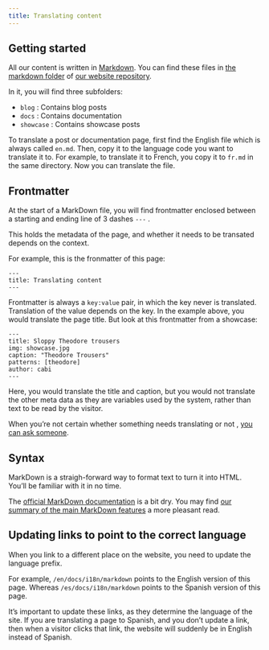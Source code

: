 ```yaml
---
title: Translating content
---
```


## Getting started

All our content is written in [Markdown](/en/docs/markdown). You can find these files in [the markdown folder](https://github.com/freesewing/website/tree/develop/src/markdown) of [our website repository](https://github.com/freesewing/website).

In it, you will find three subfolders:

- `blog` : Contains blog posts
- `docs` : Contains documentation
- `showcase` : Contains showcase posts

To translate a post or documentation page, first find the English file which is always called `en.md`. Then, copy it to the language code you want to translate it to. For example, to translate it to French, you copy it to `fr.md` in the same directory. Now you can translate the file.

## Frontmatter

At the start of a MarkDown file, you will find frontmatter enclosed between a starting and ending line of 3 dashes `---` .

This holds the metadata of the page, and whether it needs to be transated depends on the context.

For example, this is the fronmatter of this page:

    ---
    title: Translating content
    ---
    

Frontmatter is always a `key:value` pair, in which the key never is translated. Translation of the value depends on the key. In the example above, you would translate the page title. But look at this frontmatter from a showcase:

    ---
    title: Sloppy Theodore trousers
    img: showcase.jpg
    caption: "Theodore Trousers"
    patterns: [theodore]
    author: cabi
    ---
    

Here, you would translate the title and caption, but you would not translate the other meta data as they are variables used by the system, rather than text to be read by the visitor.

When you’re not certain whether something needs translating or not , [you can ask someone](https://gitter.im/freesewing/freesewing).

## Syntax

MarkDown is a straigh-forward way to format text to turn it into HTML. You’ll be familiar with it in no time.

The [official MarkDown documentation](https://daringfireball.net/projects/markdown/syntax) is a bit dry. You may find [our summary of the main MarkDown features](/en/docs/markdown) a more pleasant read.

## Updating links to point to the correct language

When you link to a different place on the website, you need to update the language prefix.

For example, `/en/docs/i18n/markdown` points to the English version of this page. Whereas `/es/docs/i18n/markdown` points to the Spanish version of this page.

It’s important to update these links, as they determine the language of the site. If you are translating a page to Spanish, and you don’t update a link, then when a visitor clicks that link, the website will suddenly be in English instead of Spanish.